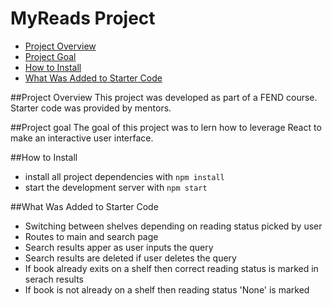 # MyReads Project

* [Project Overview](#project-overview)
* [Project Goal](#project-goal)
* [How to Install](#how-to-install)
* [What Was Added to Starter Code](#what-was-added-to-starter-code)

##Project Overview
This project was developed as part of a FEND course. Starter code was provided by mentors. 

##Project goal
The goal of this project was to lern how to leverage React to make an interactive user interface.

##How to Install
* install all project dependencies with `npm install`
* start the development server with `npm start`

##What Was Added to Starter Code
* Switching between shelves depending on reading status picked by user
* Routes to main and search page
* Search results apper as user inputs the query
* Search results are deleted if user deletes the query
* If book already exits on a shelf then correct reading status is marked in serach results
* If book is not already on a shelf then reading status 'None' is marked
